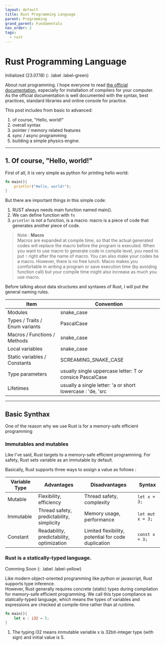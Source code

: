 ```yaml
---
layout: default
title: Rust Programming Language
parent: Programming
grand_parent: Fundamentals
nav_order: 2
tags: 
  - rust
---
```


# Rust Programming Language
Initialized (23.07.18)
{: .label .label-green}

About rust programming. I hope everyone to read [the official documentation](https://www.rust-lang.org), especially for installation of compilers for your computer. As the official documentation is well documented with the syntax, best practices, standard libraries and online console for practice.

This post includes from basic to advanced:

1. of course, "Hello, world!"
2. overall syntax
3. pointer / memory related features
4. sync / async programming 
5. building a simple physics engine.

-------------------

## 1. Of course, "Hello, world!"

First of all, it is very simple as python for printing hello world:

```rust
fn main(){
    println!("Hello, world!");
}
```

But there are important things in this simple code: 

1. RUST always needs main function named main().
2. We can define function with `fn`
3. `println!` is not a function, is a macro: macro is a piece of code that generates another piece of code.

> Note : **Macro**     
> Macros are expanded at compile time, so that the actual generated codes will replace the macro before the program is executed. When you want to use macro to generate code in compile level, you need to put `!` right after the name of macro.
> You can also make your codes be a macro. However, there is no free lunch. Macro makes you comfortable in writing a program or save execution time (by avoiding function call) but your compile time might also increase as much you use macro.  

Before talking about data structures and syntaxes of Rust, I will put the general naming rules.

| Item | Convention |
| --- | --- |
| Modules | snake_case |
| Types / Traits / Enum variants | PascalCase |
| Macros / Functions / Methods | snake_case |
| Local variables | snake_case |
| Static variables / Constants | SCREAMING_SNAKE_CASE |
| Type parameters | usually single uppercase letter: T or consice PascalCase |
| Lifetimes | usually a single letter: 'a or short lowercase : 'de, 'src |

-------------------

## Basic Synthax
One of the reason why we use Rust is for a memory-safe efficient programming

### Immutables and mutables  

Like I've said, Rust targets to a memory-safe efficient programming. For safety, Rust sets variable as an immutable by default. 

Basically, Rust supports three ways to assign a value as follows : 

| Variable Type | Advantages | Disadvantages | Syntax
| --- | --- | --- |---|
| Mutable | Flexibility, efficiency | Thread safety, complexity | `let x = 3;` |
| Immutable | Thread safety, predictability, simplicity | Memory usage, performance | `let mut x = 3;` | 
| Constant | Readability, predictability, optimization | Limited flexibility, potential for code duplication | `const x = 3;` |

### Rust is a statically-typed language.
Comming Soon
{: .label .label-yellow}  

Like modern object-oriented programming like python or javascript, Rust supports type inference.   
However, Rust generally requires concrete (static) types during compilation for memory-safe efficient programming. We call this type compliance as statically-typed language, which means the types of variables and expressions are checked at compile-time rather than at runtime.

```rust
fn main(){
    let x : i32 = 5;
}
```
1. The typing i32 means immutable variable x is 32bit-integer type (with sign) and initial value is 5.
